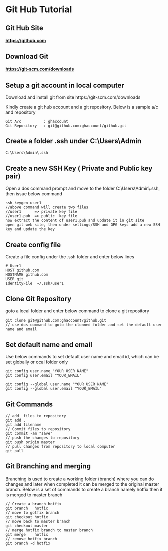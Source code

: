 
# Git Hub Tutorial

## Git Hub Site
#### https://github.com
## Download Git
#### https://git-scm.com/downloads



## Setup a git account in local computer

<p>
Download and install git from site https://git-scm.com/downloads
</p>

<p>
Kindly create a git hub account and a git repository. Below is a sample a/c and repository
</p>

```
Git A/c          : ghaccount
Git Repository   : git@github.com:ghaccount/github.git
```


## Create a folder .ssh under C:\Users\Admin 
```
C:\Users\Admin\.ssh
```

## Create a new SSH Key ( Private and Public key pair)

<p>Open a dos command prompt and move to the folder C:\Users\Admin\.ssh, then issue below command</p>

```
ssh-keygen user1
//above command will create two files 
//user1      => private key file
//user1.pub  => public  key file 
now extract the content of user1.pub and update it in git site
open git web site, then under settings/SSH and GPG keys add a new SSH key and update the key
```

## Create config file
<p>
Create a file config under the .ssh folder and enter below lines
</p>

```
# User1
HOST github.com
HOSTNAME github.com
USER git
IdentityFile  ~/.ssh/user1
```

## Clone Git Repository
<p> goto a local folder and enter below command to clone a git repository </p>

```
git clone git@github.com:ghaccount/github.git
// use dos command to goto the clonned folder and set the default user name and email

```


## Set default name and email
<p>
Use below commands to set default user name and email id, which can be set globally or ocal folder only
</p>

```
git config user.name "YOUR_USER_NAME"
git config user.email "YOUR_EMAIL"

git config --global user.name "YOUR_USER_NAME"
git config --global user.email "YOUR_EMAIL"
```

## Git Commands
```
// add  files to repository
git add .
git add filename
// Commit files to repository
git commit -am "save"
// push the changes to repository
git push origin master
// pull changes from repository to local computer
git pull
```

## Git Branching and merging
<p>
Branching is used to create a working folder (branch) where you can do changes and later when completed it can be merged to the original master branch. Below is a set of commands to create a branch namely hotfix then it is merged to master branch
</p>

```
// Create a branch hotfix
git branch   hotfix
// move to gotfix branch
git checkout hotfix
// move back to master branch
git checkout master
// merge hotfix branch to master branch
git merge    hotfix
// remove hotfix branch
git branch -d hotfix
```
